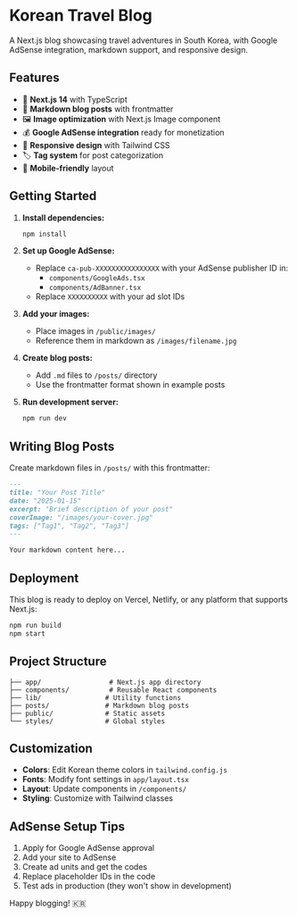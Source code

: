 # Korean Travel Blog

A Next.js blog showcasing travel adventures in South Korea, with Google AdSense integration, markdown support, and responsive design.

## Features

- 🚀 **Next.js 14** with TypeScript
- 📝 **Markdown blog posts** with frontmatter
- 🖼️ **Image optimization** with Next.js Image component  
- 💰 **Google AdSense integration** ready for monetization
- 🎨 **Responsive design** with Tailwind CSS
- 🏷️ **Tag system** for post categorization
- 📱 **Mobile-friendly** layout

## Getting Started

1. **Install dependencies:**
   ```bash
   npm install
   ```

2. **Set up Google AdSense:**
   - Replace `ca-pub-XXXXXXXXXXXXXXXX` with your AdSense publisher ID in:
     - `components/GoogleAds.tsx`
     - `components/AdBanner.tsx`
   - Replace `XXXXXXXXXX` with your ad slot IDs

3. **Add your images:**
   - Place images in `/public/images/`
   - Reference them in markdown as `/images/filename.jpg`

4. **Create blog posts:**
   - Add `.md` files to `/posts/` directory
   - Use the frontmatter format shown in example posts

5. **Run development server:**
   ```bash
   npm run dev
   ```

## Writing Blog Posts

Create markdown files in `/posts/` with this frontmatter:

```markdown
---
title: "Your Post Title"
date: "2025-01-15"
excerpt: "Brief description of your post"
coverImage: "/images/your-cover.jpg"
tags: ["Tag1", "Tag2", "Tag3"]
---

Your markdown content here...
```

## Deployment

This blog is ready to deploy on Vercel, Netlify, or any platform that supports Next.js:

```bash
npm run build
npm start
```

## Project Structure

```
├── app/                 # Next.js app directory
├── components/          # Reusable React components
├── lib/                # Utility functions
├── posts/              # Markdown blog posts
├── public/             # Static assets
└── styles/             # Global styles
```

## Customization

- **Colors**: Edit Korean theme colors in `tailwind.config.js`
- **Fonts**: Modify font settings in `app/layout.tsx`
- **Layout**: Update components in `/components/`
- **Styling**: Customize with Tailwind classes

## AdSense Setup Tips

1. Apply for Google AdSense approval
2. Add your site to AdSense
3. Create ad units and get the codes
4. Replace placeholder IDs in the code
5. Test ads in production (they won't show in development)

Happy blogging! 🇰🇷